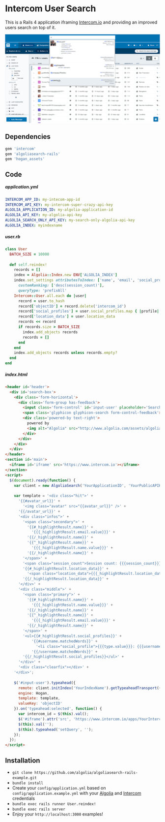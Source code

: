 Intercom User Search
=====================

This is a Rails 4 application iframing [Intercom.io](http://www.intercom.io) and providing an improved users search on top of it.

![Capture](capture.png)

Dependencies
------------

```ruby
gem 'intercom'
gem 'algoliasearch-rails'
gem 'hogan_assets'
```

Code
-----

##### application.yml
```yaml
INTERCOM_APP_ID: my-intecom-app-id
INTERCOM_API_KEY: my-intercom-super-crazy-api-key
ALGOLIA_APPLICATION_ID: my-algolia-application-id
ALGOLIA_API_KEY: my-algolia-api-key
ALGOLIA_SEARCH_ONLY_API_KEY: my-search-only-algolia-api-key
ALGOLIA_INDEX: myindexname
```

##### user.rb
```ruby
class User
  BATCH_SIZE = 10000

  def self.reindex!
    records = []
    index = Algolia::Index.new ENV['ALGOLIA_INDEX']
    index.set_settings attributesToIndex: ['name', 'email', 'social_profiles.username', 'location_data.city_name'],
      customRanking: ['desc(session_count)'],
      queryType: 'prefixAll'
    Intercom::User.all.each do |user|
      record = user.to_hash
      record['objectID'] = record.delete('intercom_id')
      record['social_profiles'] = user.social_profiles.map { |profile| JSON.parse(profile.to_json) }
      record['location_data'] = user.location_data
      records << record
      if records.size > BATCH_SIZE
        index.add_objects records
        records = []
      end
    end
    index.add_objects records unless records.empty?
  end
end
```

##### index.html
```html
<header id='header'>
  <div id='search-box'>
    <div class='form-horizontal'>
      <div class='form-group has-feedback'>
        <input class='form-control' id='input-user' placeholder='Search for users' type='text'>
        <span class='glyphicon glyphicon-search form-control-feedback'></span>
        <div class='powered-by text-right'>
          powered by
          <img alt="Algolia" src="http://www.algolia.com/assets/algolia_white.png" />
        </div>
      </div>
    </div>
  </div>
</header>
<section id='main'>
  <iframe id='iframe' src='https://www.intercom.io'></iframe>
</section>
<script>
  $(document).ready(function() {
    var client = new AlgoliaSearch('YourApplicationID', 'YourPublicAPIKey');
  
    var template = '<div class="hit">' +
      '{{#avatar_url}}' +
        '<img class="avatar" src="{{avatar_url}}" />' +
      '{{/avatar_url}}' +
      '<div class="infos">' +
        '<span class="secondary">' +
          '{{#_highlightResult.name}}' +
            '{{{_highlightResult.email.value}}}' +
          '{{/_highlightResult.name}}' +
          '{{^_highlightResult.name}}' +
            '{{{_highlightResult.name.value}}}' +
          '{{/_highlightResult.name}}' +
        '</span>' +
        '<span class="session_count">Session count: {{{session_count}}}</span>' +
        '{{#_highlightResult.location_data}}' +
          '<span class="location_data">{{{_highlightResult.location_data.city_name.value}}} ({{{_highlightResult.location_data.country_name.value}}})</span>' +
        '{{/_highlightResult.location_data}}' +
      '</div>' +
      '<div class="middle">' +
        '<span class="primary">' +
          '{{#_highlightResult.name}}' +
            '{{{_highlightResult.name.value}}}' +
          '{{/_highlightResult.name}}' +
          '{{^_highlightResult.name}}' +
            '{{{_highlightResult.email.value}}}' +
          '{{/_highlightResult.name}}' +
        '</span>' +
        '<ul>{{#_highlightResult.social_profiles}}' +
            '{{#username.matchedWords}}' + 
              '<li class="social_profile">{{{type.value}}}: {{{username.value}}}</li>' +
            '{{/username.matchedWords}}' +
        '{{/_highlightResult.social_profiles}}</ul>' +
      '</div>' +
      '<div class="clearfix"></div>' +
    '</div>';
  
    $('#input-user').typeahead({
      remote: client.initIndex('YourIndexName').getTypeaheadTransport({ hitsPerPage: 5 }),
      engine: Hogan,
      template: template,
      valueKey: 'objectID'
    }).on('typeahead:selected', function() {
      var intercom_id = $(this).val();
      $('#iframe').attr('src', 'https://www.intercom.io/apps/YourIntercomAppID/users/' + intercom_id);
      $(this).val('');
      $(this).typeahead('setQuery', '');
    });
  });
</script>
```

Installation
--------------

* ```git clone https://github.com/algolia/algoliasearch-rails-example.git```
*  ```bundle install```
*  Create your ```config/application.yml``` based on ```config/application.example.yml``` with your [Algolia](http://www.algolia.com) and [Intercom](http://www.intercom.io) credentials
*  ```bundle exec rails runner User.reindex!```
*  ```bundle exec rails server```
*  Enjoy your ```http://localhost:3000``` examples!
